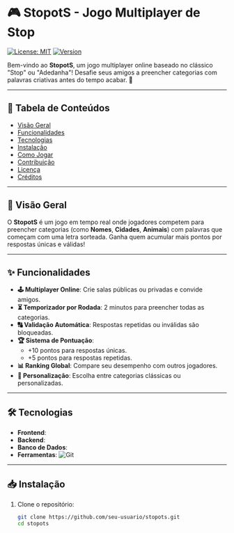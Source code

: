 # 🎮 StopotS - Jogo Multiplayer de Stop

[![License: MIT](https://img.shields.io/badge/License-MIT-green.svg)](https://opensource.org/licenses/MIT)
[![Version](https://img.shields.io/badge/version-0.1.0-blue)](https://github.com/seu-usuario/stopots/releases)

Bem-vindo ao **StopotS**, um jogo multiplayer online baseado no clássico "Stop" ou "Adedanha"! Desafie seus amigos a preencher categorias com palavras criativas antes do tempo acabar. 🚀

---

## 📌 Tabela de Conteúdos
- [Visão Geral](#-visão-geral)
- [Funcionalidades](#-funcionalidades)
- [Tecnologias](#-tecnologias)
- [Instalação](#-instalação)
- [Como Jogar](#-como-jogar)
- [Contribuição](#-contribuição)
- [Licença](#-licença)
- [Créditos](#-créditos)

---

## 🎯 Visão Geral
O **StopotS** é um jogo em tempo real onde jogadores competem para preencher categorias (como **Nomes**, **Cidades**, **Animais**) com palavras que começam com uma letra sorteada. Ganha quem acumular mais pontos por respostas únicas e válidas!

---

## ✨ Funcionalidades
- **🕹️ Multiplayer Online**: Crie salas públicas ou privadas e convide amigos.
- **⏳ Temporizador por Rodada**: 2 minutos para preencher todas as categorias.
- **🔠 Validação Automática**: Respostas repetidas ou inválidas são bloqueadas.
- **🏆 Sistema de Pontuação**: 
  - +10 pontos para respostas únicas.
  - +5 pontos para respostas repetidas.
- **📊 Ranking Global**: Compare seu desempenho com outros jogadores.
- **🎨 Personalização**: Escolha entre categorias clássicas ou personalizadas.

---

## 🛠️ Tecnologias
- **Frontend**: 
- **Backend**:
- **Banco de Dados**: 
- **Ferramentas**: 
  ![Git](https://img.shields.io/badge/Git-F05032?logo=git&logoColor=white)
---

## 📥 Instalação
1. Clone o repositório:
   ```bash
   git clone https://github.com/seu-usuario/stopots.git
   cd stopots